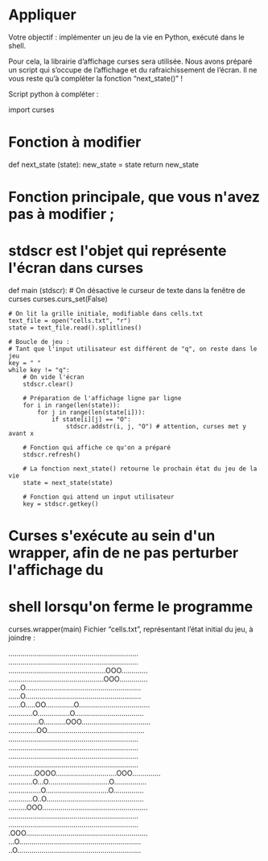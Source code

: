 # Appliquer

Votre objectif : implémenter un jeu de la vie en Python, exécuté dans le shell.

Pour cela, la librairie d’affichage curses sera utilisée. Nous avons préparé un script qui s’occupe de l’affichage et du rafraichissement de l’écran. Il ne vous reste qu’à compléter la fonction “next_state()” !

Script python à compléter :

import curses

# Fonction à modifier 

def next_state (state):
    new_state = state
    return new_state

# Fonction principale, que vous n'avez pas à modifier ;
# stdscr est l'objet qui représente l'écran dans curses

def main (stdscr):
    # On désactive le curseur de texte dans la fenêtre de curses
    curses.curs_set(False) 
    
    # On lit la grille initiale, modifiable dans cells.txt
    text_file = open("cells.txt", "r")
    state = text_file.read().splitlines()

    # Boucle de jeu :
    # Tant que l'input utilisateur est différent de "q", on reste dans le jeu
    key = " "
    while key != "q":
        # On vide l'écran
        stdscr.clear()

        # Préparation de l'affichage ligne par ligne
        for i in range(len(state)):
            for j in range(len(state[i])):
                if state[i][j] == "O":
                    stdscr.addstr(i, j, "O") # attention, curses met y avant x

        # Fonction qui affiche ce qu'on a préparé
        stdscr.refresh()
        
        # La fonction next_state() retourne le prochain état du jeu de la vie
        state = next_state(state)

        # Fonction qui attend un input utilisateur
        key = stdscr.getkey()

# Curses s'exécute au sein d'un wrapper, afin de ne pas perturber l'affichage du
# shell lorsqu'on ferme le programme

curses.wrapper(main)
Fichier “cells.txt”, représentant l’état initial du jeu, à joindre :

................................................................
................................................................
................................................OOO.............
...............................................OOO..............
......O.........................................................
......O.........................................................
......O.....OO..............O...................................
............O................O..................................
...............O...........OOO..................................
..............OO................................................
................................................................
................................................................
................................................................
................................................................
.............OOOO..............................OOO..............
............O...O..............................O................
................O...............................O...............
............O..O................................................
.........OOO....................................................
................................................................
................................................................
.OOO............................................................
...O............................................................
..O.............................................................